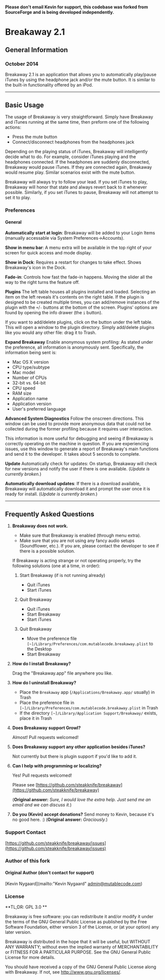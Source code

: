 #### Please don't email Kevin for support, this codebase was forked from SourceForge and is being developed independently.

# Breakaway 2.1
## General Information
### October 2014

Breakaway 2.1 is an application that allows you to automatically play/pause
iTunes by using the headphone jack and/or the mute button. It is similar to the
built-in functionality offered by an iPod.

---

## Basic Usage

The usage of Breakaway is very straightforward. Simply have Breakaway and iTunes
running at the same time, then preform one of the following actions:

* Press the mute button
* Connect/disconnect headphones from the headphones jack

Depending on the playing status of iTunes, Breakaway will intelligently decide
what to do. For example, consider iTunes playing and the headphones connected.
If the headphones are suddenly disconnected, Breakaway would pause iTunes. If
they are connected again, Breakaway would resume play. Similar scenarios exist
with the mute button.

Breakaway will always try to follow your lead. If you set iTunes to play,
Breakaway will honor that state and always revert back to it whenever possible.
Similarly, if you set iTunes to pause, Breakaway will not attempt to set it to
play.


### Preferences

#### General

**Automatically start at login**: Breakaway will be added to your Login Items (manually accessable via System Preferences->Accounts).

**Show in menu bar**: A menu extra will be available in the top right of your
    screen for quick access and mode display.

**Show in Dock**: Requires a restart for changes to take effect. Shows Breakaway's icon in the Dock.

**Fade-in**: Controls how fast the fade-in happens. Moving the slider all the way to the right turns the feature off.

**Plugins**
    The left table houses all plugins installed and loaded. Selecting an item on the left reveals it's contents on the right table. If the plugin is designed to be created multiple times, you can add/remove instances of the plugin with the `+`/`-` buttons at the bottom of the screen. Plugins' options are found by opening the info drawer (the `i` button). 

If you want to add/delete plugins, click on the button under the left table.  This will open a window to the plugin directory. Simply add/delete plugins like you would any other file: drag it to Trash.
    
**Expand Breakaway**
    Enable anonymous system profiling: As stated under the preference, all information is anonymously sent. Specifically, the information being sent is:
    
* Mac OS X version
* CPU type/subtype
* Mac model
* Number of CPUs
* 32-bit vs. 64-bit
* CPU speed
* RAM size
* Application name
* Application version
* User's preferred language
    
**Advanced System Diagnostics**
Follow the onscreen directions. This window can be used to provide more anonymous data that could not be collected during the former profiling because it requires user interaction.

This information is more useful for debugging and seeing if Breakaway is correctly operating on the machine in question. If you are experiencing issues, use this window to generate a report of Breakaway's main functions and send it to the developer. It takes about 5 seconds to complete.

**Update**
    Automatically check for updates: On startup, Breakaway will check for new
    versions and notify the user if there is one available. (*Update is currently broken.*)

**Automatically download updates**: If there is a download available, Breakaway will automatically download it and prompt the user once it is ready for install. (*Update is currently broken.*)

----                

##  Frequently Asked Questions

1. **Breakaway does not work.**

    * Make sure that Breakaway is enabled (through menu extra).
    * Make sure that you are not using any fancy audio setups (Soundflower, etc.).  If you are, please contact the developer to see if there is a possible solution.

   If Breakaway is acting strange or not operating properly, try the following solutions (one at a time, in order):
    
    1. Start Breakaway (if is not running already)
		  * Quit iTunes
		  * Start iTunes
	1. Quit Breakaway
	      * Quit iTunes
	      * Start Breakaway
	      * Start iTunes
  
    1. Quit Breakaway
          * Move the preference file `[~]/Library/Preferences/com.mutablecode.breakaway.plist` to the Desktop
          * Start Breakaway

1. **How do I install Breakaway?**

    Drag the "Breakaway.app" file anywhere you like.
    
    
1. **How do I uninstall Breakaway?** 
    * Place the `Breakaway` app (`/Applications/Breakaway.app/` usually) in Trash
    * Place the preference file in `[~]/Library/Preferences/com.mutablecode.breakaway.plist` in Trash
    * If the directory `[~]/Library/Application Support/Breakaway/` exists, place it in Trash

1. **Does Breakaway support Growl?**

    Almost!  Pull requests welcomed!

1. **Does Breakaway support any other application besides iTunes?**

    Not currently but there is plugin support if you'd like to add it.

1. **Can I help with programming or localizing?**

   Yes!   Pull requests welcomed!
   
   Please see [https://github.com/steakknife/breakaway](https://github.com/steakknife/breakaway)
   
    (**Original answer:** *Sure, I would love the extra help. Just send me an email and we can discuss it.*)

1. **Do you (Kevin) accept donations?**
    Send money to Kevin, because it's no good here. :)
    (**Original answer:** *Graciously.*)


### Support Contact

[https://github.com/steakknife/breakaway/issues](https://github.com/steakknife/breakaway/issues)

### Author of this fork

#### Original Author (don't contact for support)

[Kevin Nygaard](mailto:"Kevin Nygaard" <admin@mutablecode.com>)



### License

**TL;DR: GPL 3.0 **

Breakaway is free software: you can redistribute it and/or modify it under the terms of the GNU General Public License as published by the Free Software Foundation, either version 3 of the License, or (at your option) any later version.

Breakaway is distributed in the hope that it will be useful, but WITHOUT ANY WARRANTY; without even the implied warranty of MERCHANTABILITY or FITNESS FOR A
PARTICULAR PURPOSE.  See the GNU General Public License for more details.

You should have received a copy of the GNU General Public License along with Breakaway.  If not, see <http://www.gnu.org/licenses/>.
